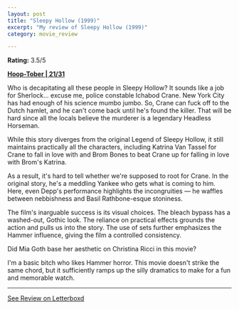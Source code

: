 ```yaml
---
layout: post
title: "Sleepy Hollow (1999)"
excerpt: "My review of Sleepy Hollow (1999)"
category: movie_review

---
```


**Rating:** 3.5/5

<b><a href="https://boxd.it/pRQY0/detail">Hoop-Tober | 21/31</a></b>

Who is decapitating all these people in Sleepy Hollow? It sounds like a job for Sherlock… excuse me, police constable Ichabod Crane. New York City has had enough of his science mumbo jumbo. So, Crane can fuck off to the Dutch hamlet, and he can't come back until he's found the killer. That will be hard since all the locals believe the murderer is a legendary Headless Horseman.

While this story diverges from the original Legend of Sleepy Hollow, it still maintains practically all the characters, including Katrina Van Tassel for Crane to fall in love with and Brom Bones to beat Crane up for falling in love with Brom's Katrina.

As a result, it's hard to tell whether we're supposed to root for Crane. In the original story, he's a meddling Yankee who gets what is coming to him. Here, even Depp's performance highlights the incongruities — he waffles between nebbishness and Basil Rathbone-esque stoniness.

The film's inarguable success is its visual choices. The bleach bypass has a washed-out, Gothic look. The reliance on practical effects grounds the action and pulls us into the story. The use of sets further emphasizes the Hammer influence, giving the film a controlled consistency.

Did Mia Goth base her aesthetic on Christina Ricci in this movie?

I'm a basic bitch who likes Hammer horror. This movie doesn't strike the same chord, but it sufficiently ramps up the silly dramatics to make for a fun and memorable watch.

<hr>

[See Review on Letterboxd](https://boxd.it/8v3tbr)
